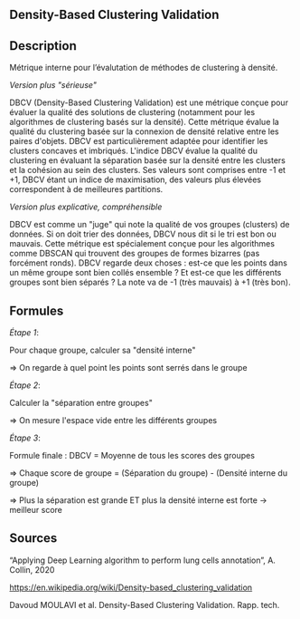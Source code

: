 ## Density-Based Clustering Validation ##

## Description ##

Métrique interne pour l’évalutation de méthodes de clustering à densité.

*Version plus "sérieuse"*

DBCV (Density-Based Clustering Validation) est une métrique conçue pour évaluer la qualité des solutions de clustering (notamment pour les algorithmes de clustering basés sur la densité). 
Cette métrique évalue la qualité du clustering basée sur la connexion de densité relative entre les paires d'objets.
DBCV est particulièrement adaptée pour identifier les clusters concaves et imbriqués. 
L'indice DBCV évalue la qualité du clustering en évaluant la séparation basée sur la densité entre les clusters et la cohésion au sein des clusters. 
Ses valeurs sont comprises entre -1 et +1, DBCV étant un indice de maximisation, des valeurs plus élevées correspondent à de meilleures partitions.

*Version plus explicative, compréhensible*

DBCV est comme un "juge" qui note la qualité de vos groupes (clusters) de données. Si on doit trier des données, DBCV nous dit si le tri est bon ou mauvais. 
Cette métrique est spécialement conçue pour les algorithmes comme DBSCAN qui trouvent des groupes de formes bizarres (pas forcément ronds). 
DBCV regarde deux choses : est-ce que les points dans un même groupe sont bien collés ensemble ? Et est-ce que les différents groupes sont bien séparés ? 
La note va de -1 (très mauvais) à +1 (très bon).

## Formules ##

*Étape 1*:

Pour chaque groupe, calculer sa "densité interne"

$\Rightarrow$ On regarde à quel point les points sont serrés dans le groupe

*Étape 2*:

Calculer la "séparation entre groupes"

$\Rightarrow$ On mesure l'espace vide entre les différents groupes

*Étape 3*:

Formule finale : DBCV = Moyenne de tous les scores des groupes

$\Rightarrow$ Chaque score de groupe = (Séparation du groupe) - (Densité interne du groupe)

$\Rightarrow$ Plus la séparation est grande ET plus la densité interne est forte $\rightarrow$ meilleur score

## Sources ##

“Applying Deep Learning algorithm to perform lung cells annotation”, A. Collin, 2020

https://en.wikipedia.org/wiki/Density-based_clustering_validation

Davoud MOULAVI et al. Density-Based Clustering Validation. Rapp. tech.
